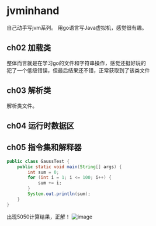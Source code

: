 # jvminhand
自己动手写jvm系列。
用go语言写Java虚拟机，感觉很有趣。

## ch02 加载类
整体而言就是在学习go的文件和字符串操作，感觉还挺好玩的  
犯了一个低级错误，但最后结果还不错，正常获取到了该类文件

## ch03 解析类
解析类文件。
  
## ch04 运行时数据区
  
## ch05 指令集和解释器
```java
public class GaussTest {
    public static void main(String[] args) {
        int sum = 0;
        for (int i = 1; i <= 100; i++) {
            sum += i;
        }
        System.out.println(sum);
    }
}

```
  
出现5050计算结果，正解！
![image](https://user-images.githubusercontent.com/63081109/153890107-bd61b372-3900-4d06-9872-506a3d149ecc.png)

